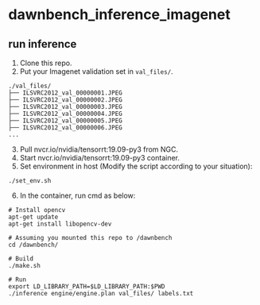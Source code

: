 # dawnbench_inference_imagenet

## run inference
1. Clone this repo.
2. Put your Imagenet validation set in `val_files/`.
```Example:
./val_files/
├── ILSVRC2012_val_00000001.JPEG
├── ILSVRC2012_val_00000002.JPEG
├── ILSVRC2012_val_00000003.JPEG
├── ILSVRC2012_val_00000004.JPEG
├── ILSVRC2012_val_00000005.JPEG
├── ILSVRC2012_val_00000006.JPEG
...
```
3. Pull nvcr.io/nvidia/tensorrt:19.09-py3 from NGC.
4. Start nvcr.io/nvidia/tensorrt:19.09-py3 container.
5. Set environment in host (Modify the script according to your situation):
```
./set_env.sh
```
6. In the container, run cmd as below:
```
# Install opencv
apt-get update
apt-get install libopencv-dev

# Assuming you mounted this repo to /dawnbench
cd /dawnbench/   

# Build
./make.sh

# Run
export LD_LIBRARY_PATH=$LD_LIBRARY_PATH:$PWD
./inference engine/engine.plan val_files/ labels.txt
```
